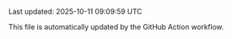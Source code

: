 Last updated: 2025-10-11 09:09:59 UTC

This file is automatically updated by the GitHub Action workflow.
